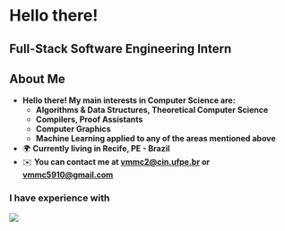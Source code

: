 Hello there!
=====================================================================================================================================================

Full-Stack Software Engineering Intern
--------------------------------------------------------------------------------

## About Me
* __Hello there! My main interests in Computer Science are:__
  * __Algorithms & Data Structures, Theoretical Computer Science__
  * __Compilers, Proof Assistants__
  * __Computer Graphics__
  * __Machine Learning applied to any of the areas mentioned above__
*   🌍  __Currently living in Recife, PE - Brazil__
*   ✉️  __You can contact me at [vmmc2@cin.ufpe.br](mailto:vmmc2@cin.ufpe.br) or [vmmc5910@gmail.com](mailto:vmmc5910@gmail.com)__
 
 <h3> I have experience with </h3>
<p align="left">
  <a href="https://skillicons.dev">
    <img src="https://skillicons.dev/icons?i=cpp,python,js,ts,html,css,django,express,nest,react,tailwind,postgresql" />
  </a>
</p>
